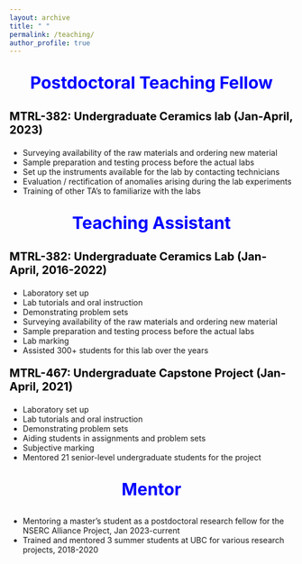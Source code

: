 ```yaml
---
layout: archive
title: " "
permalink: /teaching/
author_profile: true
---
```


<p style="text-align:center; color:Blue; font-size:30px; font-weight:bold;"> Postdoctoral Teaching Fellow </p>

<p style="text-align:left; color:Black; font-size:20px; font-weight:bold;"> MTRL-382: Undergraduate Ceramics lab (Jan-April, 2023)</p>

* Surveying availability of the raw materials and ordering new material 
* Sample preparation and testing process before the actual labs 
* Set up the instruments available for the lab by contacting technicians 
* Evaluation / rectification of anomalies arising during the lab experiments
* Training of other TA’s to familiarize with the labs

<p style="text-align:center; color:Blue; font-size:30px; font-weight:bold;"> Teaching Assistant </p>

<p style="text-align:left; color:Black; font-size:20px; font-weight:bold;"> MTRL-382: Undergraduate Ceramics Lab (Jan-April, 2016-2022) </p>

*  Laboratory set up
*  Lab tutorials and oral instruction 
*  Demonstrating problem sets
*  Surveying availability of the raw materials and ordering new material 
*  Sample preparation and testing process before the actual labs 
*  Lab marking
*  Assisted 300+ students for this lab over the years

<p style="text-align:left; color:Black; font-size:20px; font-weight:bold;"> MTRL-467: Undergraduate Capstone Project (Jan-April, 2021) </p>

*  Laboratory set up
*  Lab tutorials and oral instruction 
*  Demonstrating problem sets
*  Aiding students in assignments and problem sets
*  Subjective marking
*  Mentored 21 senior-level undergraduate students for the project

<p style="text-align:center; color:Blue; font-size:30px; font-weight:bold;"> Mentor </p>

*	Mentoring a master’s student as a postdoctoral research fellow for the NSERC Alliance Project, Jan 2023-current 
*	Trained and mentored 3 summer students at UBC for various research projects, 2018-2020                                                                         

